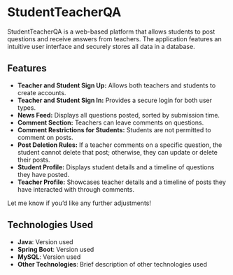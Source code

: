 # StudentTeacherQA

StudentTeacherQA is a web-based platform that allows students to post questions and receive answers from teachers. The application features an intuitive user interface and securely stores all data in a database.

## Features

- **Teacher and Student Sign Up:** Allows both teachers and students to create accounts.
- **Teacher and Student Sign In:** Provides a secure login for both user types.
- **News Feed:** Displays all questions posted, sorted by submission time.
- **Comment Section:** Teachers can leave comments on questions.
- **Comment Restrictions for Students:** Students are not permitted to comment on posts.
- **Post Deletion Rules:** If a teacher comments on a specific question, the student cannot delete that post; otherwise, they can update or delete their posts.
- **Student Profile:** Displays student details and a timeline of questions they have posted.
- **Teacher Profile:** Showcases teacher details and a timeline of posts they have interacted with through comments.


Let me know if you’d like any further adjustments!

## Technologies Used

- **Java**: Version used
- **Spring Boot**: Version used
- **MySQL**: Version used
- **Other Technologies**: Brief description of other technologies used

